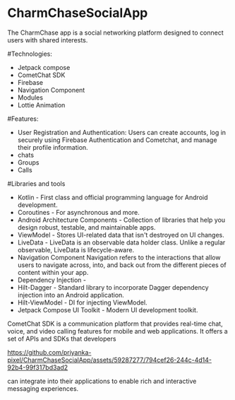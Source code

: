 # CharmChaseSocialApp
The CharmChase app is a social networking platform designed to connect users with shared interests. 

#Technologies:
- Jetpack compose
- CometChat SDK
- Firebase
- Navigation Component
- Modules
- Lottie Animation

#Features:

- User Registration and Authentication: Users can create accounts, log in securely using Firebase Authentication and Cometchat, and manage their profile information.
- chats
- Groups
- Calls

#Libraries and tools
 - Kotlin - First class and official programming language for Android development.
 - Coroutines - For asynchronous and more.
 - Android Architecture Components - Collection of libraries that help you design robust, testable, and maintainable apps.
 - ViewModel - Stores UI-related data that isn't destroyed on UI changes.
 - LiveData - LiveData is an observable data holder class. Unlike a regular observable, LiveData is lifecycle-aware.
 - Navigation Component Navigation refers to the interactions that allow users to navigate across, into, and back out from the different pieces of content within 
   your app.
 - Dependency Injection -
 - Hilt-Dagger - Standard library to incorporate Dagger dependency injection into an Android application.
 - Hilt-ViewModel - DI for injecting ViewModel.
 - Jetpack Compose UI Toolkit - Modern UI development toolkit.



CometChat SDK is a communication platform that provides real-time chat, voice, and video calling features for mobile and web applications. It offers a set of APIs and SDKs that developers 


https://github.com/priyanka-pixel/CharmChaseSocialApp/assets/59287277/794cef26-244c-4d14-92b4-99f317bd3ad2

can integrate into their applications to enable rich and interactive messaging experiences.
